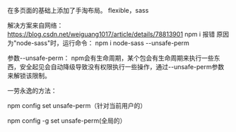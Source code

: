 在多页面的基础上添加了手淘布局。
flexible，sass

解决方案来自网络：https://blog.csdn.net/weiguang1017/article/details/78813901
npm i 报错
原因为"node-sass"时，运行命令：
npm i  node-sass --unsafe-perm

参数--unsafe-perm：
npm会有生命周期，某个包会有生命周期来执行一些东西，安全起见会自动降级导致没有权限执行一些操作，通过--unsafe-perm参数来解锁该限制。

一劳永逸的方法：

npm config set unsafe-perm（针对当前用户的）   

npm config -g set unsafe-perm(全局的）